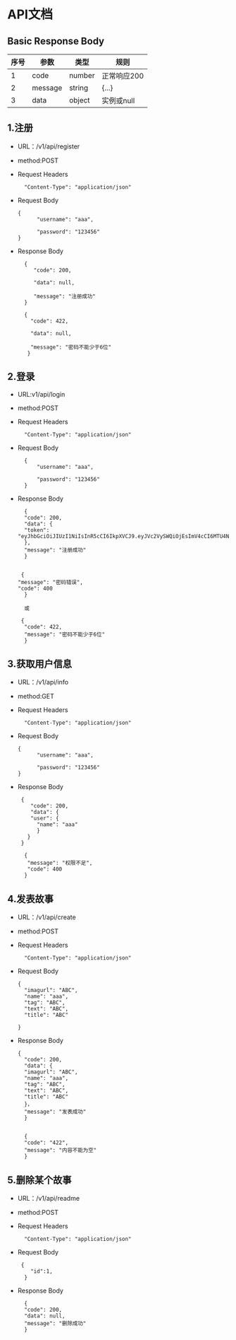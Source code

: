 # API文档
## Basic Response Body

序号  |参数|类型|规则|
---- | -----| -----|-----|
1|code|number|正常响应200|
2|message|string|{...}|
3|data|object|实例或null|

## 1.注册

- URL：/v1/api/register  

- method:POST

- Request Headers

        "Content-Type": "application/json"

- Request Body

      {  
            "username": "aaa",  
    
            "password": "123456"    
      }
- Response Body

        {
           "code": 200,
           
           "data": null,
           
           "message": "注册成功"
        }

        {
          "code": 422,
          
          "data": null,
          
          "message": "密码不能少于6位"
         }
## 2.登录
- URL:v1/api/login

- method:POST

- Request Headers

        "Content-Type": "application/json"

- Request Body

        {  
            "username": "aaa",  
    
            "password": "123456"    
        }
- Response Body

        {
        "code": 200,
        "data": {
        "token":      "eyJhbGciOiJIUzI1NiIsInR5cCI6IkpXVCJ9.eyJVc2VySWQiOjEsImV4cCI6MTU4NzAyOTU1NCwiaWF0IjoxNTg2NDI0NzU0LCJpc3MiOiJoYWNrd2VlayIsInN1YiI6InVzZXIgdG9rZW4ifQ.U35akfANrcQqx2zI25lQAsJFopQMbYawHYKNAVTdGjY"
        },
        "message": "注册成功"
        }

     
       {
      "message": "密码错误",
      "code": 400
        }
        
        或
        
       {
        "code": 422,
        "message": "密码不能少于6位"
        }
## 3.获取用户信息

- URL：/v1/api/info 

- method:GET

- Request Headers

        "Content-Type": "application/json"

- Request Body

      {  
            "username": "aaa",  
    
            "password": "123456"    
      }
- Response Body
        
       {
          "code": 200,
          "data": {
          "user": {
            "name": "aaa"
            }
         }
       }
     
        {
         "message": "权限不足",
         "code": 400
        }

## 4.发表故事

- URL：/v1/api/create

- method:POST

- Request Headers

        "Content-Type": "application/json"

- Request Body

      {  
        "imagurl": "ABC",
        "name": "aaa",
        "tag": "ABC",
        "text": "ABC",
        "title": "ABC"
            
      }
- Response Body

      {
        "code": 200,
        "data": {
        "imagurl": "ABC",
        "name": "aaa",
        "tag": "ABC",
        "text": "ABC",
        "title": "ABC"
        }，
        "message": "发表成功"
        }
        
        
        {
        "code": "422",
        "message": "内容不能为空"
        }
        
## 5.删除某个故事

- URL：/v1/api/readme

- method:POST

- Request Headers

        "Content-Type": "application/json"

- Request Body

       {
          "id":1,
        }
- Response Body

        {
        "code": 200,
        "data": null,
        "message": "删除成功"
        }
        
        
        
       

        
    


 
        
        
        
        
        
